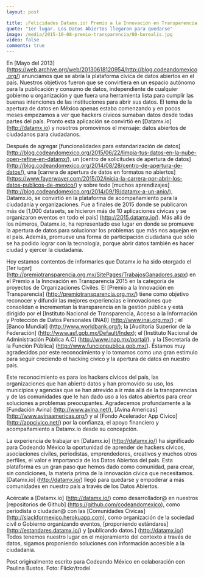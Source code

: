 ```yaml
---
layout: post

title: ¡Felicidades Datamx.io! Premio a la Innovación en Transparencia 2015
quote: "1er lugar. Los Datos Abiertos llegaron para quedarse"
image: /media/2015-10-08-premio-transparencia/00-borealis.jpg
video: false
comments: true
---
```


En [Mayo del 2013] (https://web.archive.org/web/20130618120954/http://blog.codeandomexico.org/) anunciamos que se abría la
plataforma cívica de datos abiertos en el país. Nuestros objetivos fueron que se convirtiera en un espacio autónomo para la
publicación y consumo de datos, independiente de cualquier gobierno u organización y que fuera una herramienta lista para
cumplir las buenas intenciones de las instituciones para abrir sus datos. El tema de la apertura de datos en México apenas
estaba comenzando y en pocos meses empezamos a ver que hackers cívicos sumaban datos desde todas partes del país. Pronto esta
aplicación se convirtió en [Datamx.io] (http://datamx.io) y nosotros promovimos el mensaje: datos abiertos de ciudadanos para
ciudadanos.

Después de agregar [funcionalidades para estandarización de datos] (http://blog.codeandomexico.org/2015/06/22/limpia-tus-datos-en-la-nube-open-refine-en-datamx/), un [centro de solicitudes de apertura de datos] (http://blog.codeandomexico.org/2014/08/28/centro-de-apertura-de-datos/), una [carrera de apertura de datos en formatos no abiertos] (https://www.fayerwayer.com/2015/02/inicia-la-carrera-por-abrir-los-datos-publicos-de-mexico/) y sobre todo [muchos aprendizajes] (http://blog.codeandomexico.org/2014/09/19/datamx-a-un-anio/), Datamx.io, se convirtió en la plataforma de acompañamiento para la ciudadanía y organizaciones. Fue a finales de 2015 donde se publicaron más de [1,000 datasets, se hicieron más de 10 aplicaciones cívicas y se organizaron eventos en todo el país] (http://2015.datamx.io/). Más allá de los números, Datamx.io, ha representado ese lugar en donde se promueve la apertura de datos para solucionar los problemas que más nos aquejan en el país. Además, promueve una forma de participación ciudadana que sólo se ha podido lograr con la tecnología, porque abrir datos también es hacer ciudad y ejercer la ciudadanía.

Hoy estamos contentos de informarles que Datamx.io ha sido otorgado el [1er lugar] (http://premiotransparencia.org.mx/SitePages/TrabajosGanadores.aspx) en el Premio a la Innovación en Transparencia 2015 en la categoría de proyectos de Organizaciones Civiles. El [Premio a la Innovación en Transparencia] (http://premiotransparencia.org.mx/) tiene como objetivo reconocer y difundir las mejores experiencias e innovaciones que consolidan e incrementan la transparencia en la gestión pública y está dirigido por el [Instituto Nacional de Transparencia, Acceso a la Información y Protección de Datos Personales (INAI)] (http://www.inai.org.mx/) ; el [Banco Mundial] (http://www.worldbank.org/); la [Auditoría Superior de la Federación] (http://www.asf.gob.mx/Default/Index); el [Instituto Nacional de Administración Pública A.C] (http://www.inap.mx/portal/). y la [Secretaría de la Función Pública] (http://www.funcionpublica.gob.mx/). Estamos muy agradecidos por este reconocimiento y lo tomamos como una gran estimulo para seguir creciendo el hacking cívico y la apertura de datos en nuestro país.


Este reconocimiento es para los hackers cívicos del país, las organizaciones que han abierto datos y han promovido su uso, los municipios y agencias que se han atrevido a ir más allá de la transparencias y de las comunidades que le han dado uso a los datos abiertos para crear soluciones a problemas preocupantes. Agradecemos profundamente a la [Fundación Avina] (http://www.avina.net/), [Avina Americas] (http://www.avinaamericas.org/) y al [Fondo Acelerador App Cívico] (http://appcivico.net/)  por la confianza, el apoyo financiero y acompañamiento a Datamx.io desde su concepción.


La experiencia de trabajar en [Datamx.io] (http://datamx.io/) ha significado para Codeando México la oportunidad de aprender de hackers cívicos, asociaciones civiles, periodistas, emprendedores, creativos y muchos otros perfiles, el valor e importancia de los Datos Abiertos del país. Esta plataforma es un gran paso que hemos dado como comunidad, para crear, sin condiciones, la materia prima de la innovación cívica que necesitamos. [Datamx.io] (http://datamx.io/) llegó para quedarse y empoderar a más comunidades en nuestro país a través de los Datos Abiertos.


Acércate a [Datamx.io] (http://datamx.io/) como desarrollador@ en nuestros [repositorios de Github] (https://github.com/codeandomexico), como periodista o ciudadan@ con las [Comunidades Cívicas] (http://slackformexico.herokuapp.com), como organización de la sociedad civil o Gobierno organizando eventos, [proponiendo estándares] (http://estandares.datamx.io/) y [publicando datos.] (http://datamx.io/) Todos tenemos nuestro lugar en el mejoramiento del contexto a través de datos, sigamos proponiendo soluciones con información accesible a la ciudadanía.


Post originalmente escrito para Codeando México en colaboración con Paulina Bustos.
Foto: Flickr/trodel
